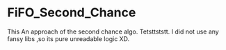 # FiFO_Second_Chance
This An approach of the second chance algo.
Tetsttststt.
I did not use any fansy libs ,so its pure unreadable logic XD.
